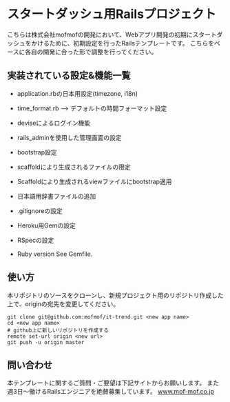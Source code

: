 # スタートダッシュ用Railsプロジェクト
こちらは株式会社mofmofの開発において、Webアプリ開発の初期にスタートダッシュをかけるために、初期設定を行ったRailsテンプレートです。
こちらをベースに各自の開発に合った形で調整を行ってください。

## 実装されている設定&機能一覧
* application.rbの日本用設定(timezone, i18n)
* time_format.rb --> デフォルトの時間フォーマット設定
* deviseによるログイン機能
* rails_adminを使用した管理画面の設定
* bootstrap設定
* scaffoldにより生成されるファイルの限定
* Scaffoldにより生成されるviewファイルにbootstrap適用
* 日本語用辞書ファイルの追加
* .gitignoreの設定
* Heroku用Gemの設定
* RSpecの設定

* Ruby version
See Gemfile.

## 使い方
本リポジトリのソースをクローンし、新規プロジェクト用のリポジトリ作成した上で、originの宛先を変更してください。

```
git clone git@github.com:mofmof/it-trend.git <new app name>
cd <new app name>
# github上に新しいリポジトリを作成する
remote set-url origin <new url>
git push -u origin master
```

## 問い合わせ
本テンプレートに関するご質問・ご要望は下記サイトからお願いします。
また週3日〜働けるRailsエンジニアを絶賛募集しています。
www.mof-mof.co.jp
